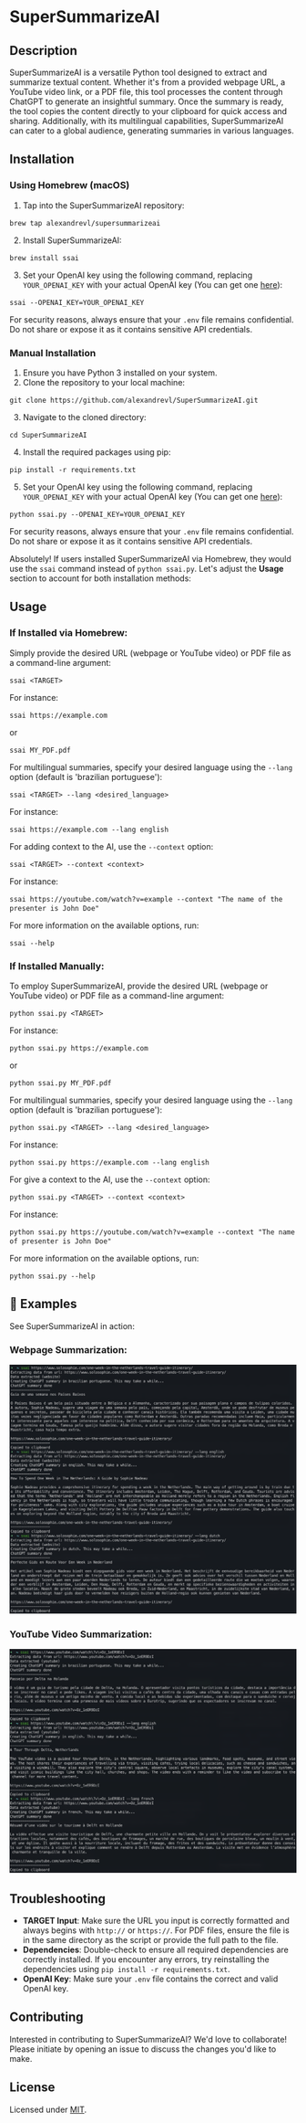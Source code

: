 # SuperSummarizeAI

## Description
SuperSummarizeAI is a versatile Python tool designed to extract and summarize textual content. Whether it's from a provided webpage URL, a YouTube video link, or a PDF file, this tool processes the content through ChatGPT to generate an insightful summary. Once the summary is ready, the tool copies the content directly to your clipboard for quick access and sharing. Additionally, with its multilingual capabilities, SuperSummarizeAI can cater to a global audience, generating summaries in various languages.

## Installation

### Using Homebrew (macOS)

1. Tap into the SuperSummarizeAI repository:
```
brew tap alexandrevl/supersummarizeai
```
2. Install SuperSummarizeAI:
```
brew install ssai
```
3. Set your OpenAI key using the following command, replacing `YOUR_OPENAI_KEY` with your actual OpenAI key (You can get one [here](https://beta.openai.com/)):
```
ssai --OPENAI_KEY=YOUR_OPENAI_KEY
```
For security reasons, always ensure that your `.env` file remains confidential. Do not share or expose it as it contains sensitive API credentials.

### Manual Installation

1. Ensure you have Python 3 installed on your system.
2. Clone the repository to your local machine:
```
git clone https://github.com/alexandrevl/SuperSummarizeAI.git
```
3. Navigate to the cloned directory:
```
cd SuperSummarizeAI
```
4. Install the required packages using pip:
```
pip install -r requirements.txt
```
5. Set your OpenAI key using the following command, replacing `YOUR_OPENAI_KEY` with your actual OpenAI key (You can get one [here](https://beta.openai.com/)):
```
python ssai.py --OPENAI_KEY=YOUR_OPENAI_KEY
```
For security reasons, always ensure that your `.env` file remains confidential. Do not share or expose it as it contains sensitive API credentials.

Absolutely! If users installed SuperSummarizeAI via Homebrew, they would use the `ssai` command instead of `python ssai.py`. Let's adjust the **Usage** section to account for both installation methods:

## Usage

### If Installed via Homebrew:
Simply provide the desired URL (webpage or YouTube video) or PDF file as a command-line argument:

```
ssai <TARGET>
```

For instance:

```
ssai https://example.com
```
or 
```
ssai MY_PDF.pdf
```

For multilingual summaries, specify your desired language using the `--lang` option (default is 'brazilian portuguese'):
```
ssai <TARGET> --lang <desired_language>
```

For instance:
```
ssai https://example.com --lang english
```

For adding context to the AI, use the `--context` option:
```
ssai <TARGET> --context <context>
```

For instance:
```
ssai https://youtube.com/watch?v=example --context "The name of the presenter is John Doe"
```

For more information on the available options, run:
```
ssai --help
```

### If Installed Manually:
To employ SuperSummarizeAI, provide the desired URL (webpage or YouTube video) or PDF file as a command-line argument:

```
python ssai.py <TARGET>
```

For instance:
```
python ssai.py https://example.com
```
or 
```
python ssai.py MY_PDF.pdf
```

For multilingual summaries, specify your desired language using the `--lang` option (default is 'brazilian portuguese'):
```
python ssai.py <TARGET> --lang <desired_language>
```

For instance:
```
python ssai.py https://example.com --lang english
```

For give a context to the AI, use the `--context` option:
```
python ssai.py <TARGET> --context <context>
```

For instance:
```
python ssai.py https://youtube.com/watch?v=example --context "The name of presenter is John Doe"
```

For more information on the available options, run:
```
python ssai.py --help
```


## 📸 Examples

See SuperSummarizeAI in action:

### Webpage Summarization:
![Example of webpage summarization](./examples/example_website.png)

### YouTube Video Summarization:
![Example of YouTube video summarization](./examples/example_youtube.png)

## Troubleshooting

- **TARGET Input**: Make sure the URL you input is correctly formatted and always begins with `http://` or `https://`. For PDF files, ensure the file is in the same directory as the script or provide the full path to the file.
- **Dependencies**: Double-check to ensure all required dependencies are correctly installed. If you encounter any errors, try reinstalling the dependencies using `pip install -r requirements.txt`.
- **OpenAI Key**: Make sure your `.env` file contains the correct and valid OpenAI key.

## Contributing
Interested in contributing to SuperSummarizeAI? We'd love to collaborate! Please initiate by opening an issue to discuss the changes you'd like to make.

## License
Licensed under [MIT](https://choosealicense.com/licenses/mit/).